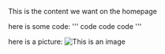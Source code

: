 This is the content we want on the homepage


here is some code:
'''
code code code
'''

here is a picture:
![This is an image]([https://myoctocat.com/assets/images/base-octocat.svg](https://images.unsplash.com/photo-1586063029643-fd87377743ef?ixlib=rb-1.2.1&ixid=MnwxMjA3fDB8MHxwaG90by1wYWdlfHx8fGVufDB8fHx8&auto=format&fit=crop&w=2940&q=80))
